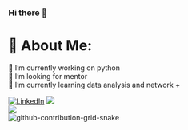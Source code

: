 ### Hi there 👋
# 💫 About Me:
🔭 I’m currently working on python <br>🤝 I’m looking for mentor<br>🌱 I’m currently learning data analysis and network +

[![LinkedIn](https://img.shields.io/badge/LinkedIn-%230077B5.svg?logo=linkedin&logoColor=white)](https://linkedin.com/in/alijamalii) 
![](https://github-readme-stats.vercel.app/api?username=Alijamali68&theme=react&hide_border=false&include_all_commits=false&count_private=true)<br/>
![](https://github-readme-streak-stats.herokuapp.com/?user=Alijamali68&theme=react&hide_border=false)<br/>
![github-contribution-grid-snake](https://user-images.githubusercontent.com/117317662/236393309-ee4d3e90-304b-42dc-b1b8-24790cbf8f0b.svg)
